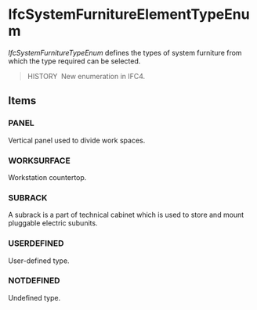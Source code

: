 # IfcSystemFurnitureElementTypeEnum

_IfcSystemFurnitureTypeEnum_ defines the types of system furniture from which the type required can be selected.

> HISTORY&nbsp; New enumeration in IFC4.

## Items

### PANEL
Vertical panel used to divide work spaces.

### WORKSURFACE
Workstation countertop.

### SUBRACK
A subrack is a part of technical cabinet which is used to store and mount pluggable electric subunits.

### USERDEFINED
User-defined type.

### NOTDEFINED
Undefined type.
